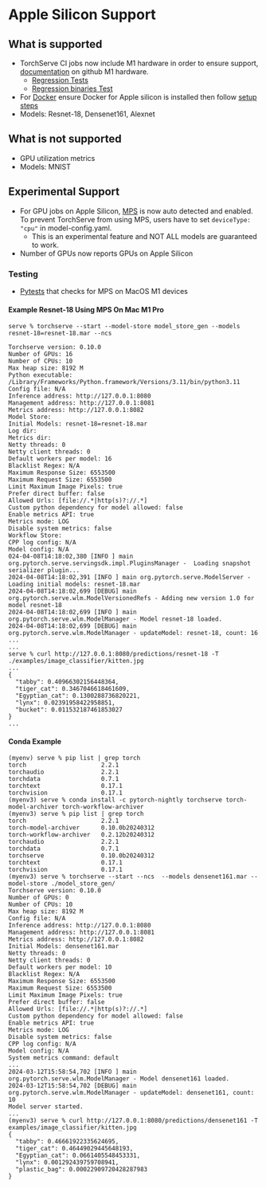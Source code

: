 # Apple Silicon Support 

## What is supported 
* TorchServe CI jobs now include M1 hardware in order to ensure support, [documentation](https://docs.github.com/en/actions/using-github-hosted-runners/about-github-hosted-runners/about-github-hosted-runners#standard-github-hosted-runners-for-public-repositories) on github M1 hardware.
    - [Regression Tests](https://github.com/pytorch/serve/blob/master/.github/workflows/regression_tests_cpu.yml)  
    - [Regression binaries Test](https://github.com/pytorch/serve/blob/master/.github/workflows/regression_tests_cpu_binaries.yml) 
* For [Docker](https://docs.docker.com/desktop/install/mac-install/) ensure Docker for Apple silicon is installed then follow [setup steps](https://github.com/pytorch/serve/tree/master/docker)
* Models: Resnet-18, Densenet161, Alexnet

## What is not supported
* GPU utilization metrics
* Models: MNIST

## Experimental Support

* For GPU jobs on Apple Silicon, [MPS](https://pytorch.org/docs/master/notes/mps.html) is now auto detected and enabled. To prevent TorchServe from using MPS, users have to set `deviceType: "cpu"` in model-config.yaml. 
    * This is an experimental feature and NOT ALL models are guaranteed to work.  
* Number of GPUs now reports GPUs on Apple Silicon

### Testing 
* [Pytests](https://github.com/pytorch/serve/tree/master/test/pytest/test_device_config.py) that checks for MPS on MacOS M1 devices 

#### Example Resnet-18 Using MPS On Mac M1 Pro
```
serve % torchserve --start --model-store model_store_gen --models resnet-18=resnet-18.mar --ncs

Torchserve version: 0.10.0
Number of GPUs: 16
Number of CPUs: 10
Max heap size: 8192 M
Python executable: /Library/Frameworks/Python.framework/Versions/3.11/bin/python3.11
Config file: N/A
Inference address: http://127.0.0.1:8080
Management address: http://127.0.0.1:8081
Metrics address: http://127.0.0.1:8082
Model Store: 
Initial Models: resnet-18=resnet-18.mar
Log dir: 
Metrics dir: 
Netty threads: 0
Netty client threads: 0
Default workers per model: 16
Blacklist Regex: N/A
Maximum Response Size: 6553500
Maximum Request Size: 6553500
Limit Maximum Image Pixels: true
Prefer direct buffer: false
Allowed Urls: [file://.*|http(s)?://.*]
Custom python dependency for model allowed: false
Enable metrics API: true
Metrics mode: LOG
Disable system metrics: false
Workflow Store: 
CPP log config: N/A
Model config: N/A
024-04-08T14:18:02,380 [INFO ] main org.pytorch.serve.servingsdk.impl.PluginsManager -  Loading snapshot serializer plugin...
2024-04-08T14:18:02,391 [INFO ] main org.pytorch.serve.ModelServer - Loading initial models: resnet-18.mar
2024-04-08T14:18:02,699 [DEBUG] main org.pytorch.serve.wlm.ModelVersionedRefs - Adding new version 1.0 for model resnet-18
2024-04-08T14:18:02,699 [INFO ] main org.pytorch.serve.wlm.ModelManager - Model resnet-18 loaded.
2024-04-08T14:18:02,699 [DEBUG] main org.pytorch.serve.wlm.ModelManager - updateModel: resnet-18, count: 16
...
...
serve % curl http://127.0.0.1:8080/predictions/resnet-18 -T ./examples/image_classifier/kitten.jpg
...
{
  "tabby": 0.40966302156448364,
  "tiger_cat": 0.3467046618461609,
  "Egyptian_cat": 0.1300288736820221,
  "lynx": 0.02391958422958851,
  "bucket": 0.011532187461853027
}
...
```
#### Conda Example 

```
(myenv) serve % pip list | grep torch                                                                   
torch                     2.2.1
torchaudio                2.2.1
torchdata                 0.7.1
torchtext                 0.17.1
torchvision               0.17.1
(myenv3) serve % conda install -c pytorch-nightly torchserve torch-model-archiver torch-workflow-archiver
(myenv3) serve % pip list | grep torch                                                                   
torch                     2.2.1
torch-model-archiver      0.10.0b20240312
torch-workflow-archiver   0.2.12b20240312
torchaudio                2.2.1
torchdata                 0.7.1
torchserve                0.10.0b20240312
torchtext                 0.17.1
torchvision               0.17.1
(myenv3) serve % torchserve --start --ncs  --models densenet161.mar --model-store ./model_store_gen/
Torchserve version: 0.10.0
Number of GPUs: 0
Number of CPUs: 10
Max heap size: 8192 M
Config file: N/A
Inference address: http://127.0.0.1:8080
Management address: http://127.0.0.1:8081
Metrics address: http://127.0.0.1:8082
Initial Models: densenet161.mar
Netty threads: 0
Netty client threads: 0
Default workers per model: 10
Blacklist Regex: N/A
Maximum Response Size: 6553500
Maximum Request Size: 6553500
Limit Maximum Image Pixels: true
Prefer direct buffer: false
Allowed Urls: [file://.*|http(s)?://.*]
Custom python dependency for model allowed: false
Enable metrics API: true
Metrics mode: LOG
Disable system metrics: false
CPP log config: N/A
Model config: N/A
System metrics command: default
...
2024-03-12T15:58:54,702 [INFO ] main org.pytorch.serve.wlm.ModelManager - Model densenet161 loaded.
2024-03-12T15:58:54,702 [DEBUG] main org.pytorch.serve.wlm.ModelManager - updateModel: densenet161, count: 10
Model server started.
...
(myenv3) serve % curl http://127.0.0.1:8080/predictions/densenet161 -T examples/image_classifier/kitten.jpg 
{
  "tabby": 0.46661922335624695,
  "tiger_cat": 0.46449029445648193,
  "Egyptian_cat": 0.0661405548453331,
  "lynx": 0.001292439759708941,
  "plastic_bag": 0.00022909720428287983
}